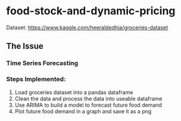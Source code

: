 # food-stock-and-dynamic-pricing

Dataset: https://www.kaggle.com/heeraldedhia/groceries-dataset

## The Issue


### Time Series Forecasting
### Steps Implemented:
1. Load groceries dataset into a pandas dataframe
2. Clean the data and process the data into useable dataframe
3. Use ARIMA to build a model to forecast future food demand
4. Plot future food demand in a graph and save it as a png
